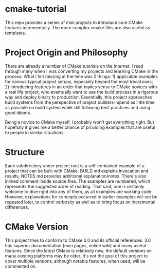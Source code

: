 cmake-tutorial
===============
This repo provides a series of mini projects to introduce core CMake features incrementally. The more complex cmake files are also useful as templates.

# Project Origin and Philosophy
There are already a number of CMake tutorials on the Internet. I read through many when I was converting my projects and learning CMake in the process. What I felt missing at the time was 2 things: 1) applicable examples for various typical project setups, especially beyond the most trivial ones; 2) introducing features in an order that makes sense to CMake novices with a real life project, who eventually want to use the build process in a rigorous way and deploy binary to production. Essentially, this project approaches build systems from the perspective of project builders- spend as little time as possible on build system while still following best practices and using good idioms.

Being a novice to CMake myself, I probably won't get everything right. But hopefully it gives me a better chance of providing examples that are useful to people in similar situations.

# Structure
Each subdirectory under project root is a self-contained example of a project that can be built with CMake. BUILD.md explains invocation and results, NOTES.md provides additional explanation/notes. There's also inlined comment inside source files. The examples are numbered, which represents the suggested order of reading. That said, one is certainly welcome to dive right into any of them, as all examples are working code. However, explanations for concepts occurred in earlier examples will not be repeated later, to control verbosity as well as to bring focus on incremental differences.

# CMake Version
This project tries to conform to CMake 3.0 and its official references. 3.0 has superior documentation (man pages, online wiki) and many useful features. Since the latest CMake is relatively new, the default versions on many existing platforms may be older. It's not the goal of this project to cover multiple versions, although notable features, when used, will be commented on.
